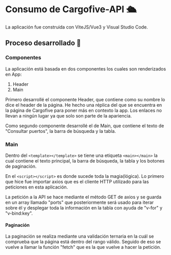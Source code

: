 # Consumo de Cargofive-API 🛳️

La aplicación fue construida con ViteJS/Vue3 y Visual Studio Code.

## Proceso desarrollado 🚀

### Componentes

La aplicación está basada en dos componentes los cuales son renderizados en App:
  1. Header
  2. Main

Primero desarrollé el componente Header, que contiene como su nombre lo dice el header de la página. He hecho una réplica del que se encuentra en la página de Cargofive para poner más en contexto la app.
Los enlaces no llevan a ningún lugar ya que solo son parte de la apariencia.

Como segundo componente desarrollé el de Main, que contiene el texto de "Consultar puertos", la barra de búsqueda y la tabla.

### Main

Dentro del `<template></template>` se tiene una etiqueta `<main></main>` la cual contiene el texto principal, la barra de búsqueda, la tabla y los botones de paginación.

En el `<script></script>` es donde sucede toda la magia(lógica). Lo primero que hice fue importar axios que es el cliente HTTP utilizado para las peticiones en esta aplicación.

La petición a la API se hace mediante el método GET de axios y se guarda en un array llamado "ports" que posteriormente será usado para iterar sobre él y desplegar toda la información en la tabla con ayuda de "v-for" y "v-bind:key".

#### Paginación

La paginación se realiza mediante una validación ternaria en la cuál se comprueba que la página está dentro del rango válido. Seguido de eso se vuelve a llamar la función "fetch" que es la que vuelve a hacer la petición.

